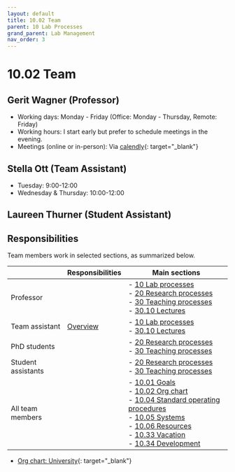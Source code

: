 ```yaml
---
layout: default
title: 10.02 Team
parent: 10 Lab Processes
grand_parent: Lab Management
nav_order: 3
---
```


# 10.02 Team

## Gerit Wagner (Professor)

- Working days: Monday - Friday (Office: Monday - Thursday, Remote: Friday)
- Working hours: I start early but prefer to schedule meetings in the evening.
- Meetings (online or in-person): Via [calendly](https://calendly.com/gerit-wagner/30min?month=2023-07){: target="_blank"}

## Stella Ott (Team Assistant)

- Tuesday: 9:00-12:00
- Wednesday & Thursday: 10:00-12:00

## Laureen Thurner (Student Assistant)

<!--
Availabilities are shared on a voluntary basis.
Availability information may refer to days in the office vs. remote, or preferred meeting days/times.
For teaching assistants, Calendly can be useful for communicating availabilities for online meetings.
-->

## Responsibilities

Team members work in selected sections, as summarized below.

|                               | Responsibilities | Main sections                                                                                                                                                                                                                                                                                                                                                                                                                   |
|-------------------------------|------------------|------------------------------------------------------------------------------------------------------------------------------------------------------------------------------------------------------------------------------------------------------------------------------------------------------------------------------------------------------------|
| Professor                     |                  | -  [10 Lab processes](..)<br> -  [20 Research processes](../../20-research/20_processes/)<br> -  [30 Teaching processes](../../30-teaching/30_processes/) <br>-  [30.10 Lectures](../../30-teaching/30_processes/30.10.lecture.html)                                                                                                                                                                                                                                                                                            |
| Team assistant                | [Overview](10.09.team_assistance.html)    | -  [10 Lab processes](..)<br> -  [30.10 Lectures](../../30-teaching/30_processes/30.10.lecture.html)                                                                                                                                                                                                                                                                                            |
| PhD students                  |                  | -  [20 Research processes](../../20-research/20_processes/)<br> -  [30 Teaching processes](../../30-teaching/30_processes/)                                                                                                                                                                                                                                                                                              |
| Student assistants            |                  | -  [20 Research processes](../../20-research/20_processes/) <br>-  [30 Teaching processes](../../30-teaching/30_processes/)                                                                                                                                                                                                                                                                                                                                                              |
| All team members              |                  | -  [10.01 Goals](10.01.goals.html)<br> -  [10.02 Org chart](10.02.team.html)<br> -  [10.04 Standard operating procedures](10.04.sop.html)<br> -  [10.05 Systems](10.05.systems-overview.html)<br> -  [10.06 Resources](10.06.resources.html)<br> -  [10.33 Vacation](10.33.vacation.html)<br> -  [10.34 Development](10.34.development.html)<br> |

- [Org chart: University](https://www.uni-bamberg.de/zuv/){: target="_blank"}

<!-- 
Team members and responsibilities (ideally with reference to specific categories)
other units
-->
